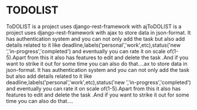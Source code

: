 # TODOLIST
ToDOLIST is a project uses django-rest-framework with ajToDOLIST is a project uses django-rest-framework with ajax to store data in json-format. It has authentication system and you can not only add the task but also add details related to it like deadline,labels('personal','work',etc),status('new ','in-progress','completed') and eventually you can rate it on scale of(1-5).Apart from this it also has features to edit and delete the task .And if you want to strike it out for some time you can also do that....ax to store data in json-format. It has authentication system and you can not only add the task but also add details related to it like deadline,labels('personal','work',etc),status('new ','in-progress','completed') and eventually you can rate it on scale of(1-5).Apart from this it also has features to edit and delete the task .And if you want to strike it out for some time you can also do that....
